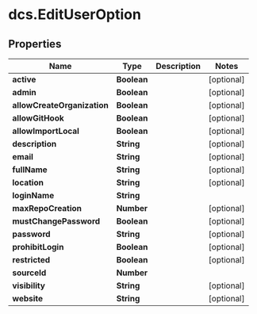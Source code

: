 # dcs.EditUserOption

## Properties
Name | Type | Description | Notes
------------ | ------------- | ------------- | -------------
**active** | **Boolean** |  | [optional] 
**admin** | **Boolean** |  | [optional] 
**allowCreateOrganization** | **Boolean** |  | [optional] 
**allowGitHook** | **Boolean** |  | [optional] 
**allowImportLocal** | **Boolean** |  | [optional] 
**description** | **String** |  | [optional] 
**email** | **String** |  | [optional] 
**fullName** | **String** |  | [optional] 
**location** | **String** |  | [optional] 
**loginName** | **String** |  | 
**maxRepoCreation** | **Number** |  | [optional] 
**mustChangePassword** | **Boolean** |  | [optional] 
**password** | **String** |  | [optional] 
**prohibitLogin** | **Boolean** |  | [optional] 
**restricted** | **Boolean** |  | [optional] 
**sourceId** | **Number** |  | 
**visibility** | **String** |  | [optional] 
**website** | **String** |  | [optional] 

